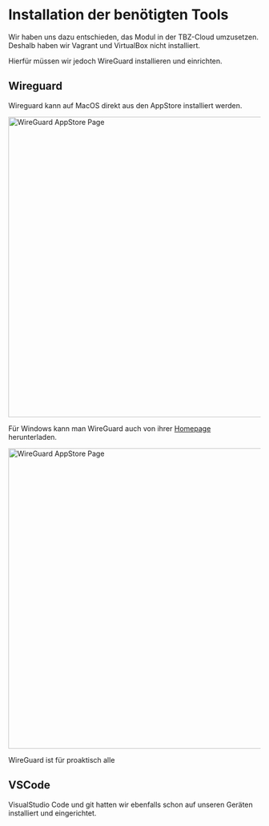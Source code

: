# Installation der benötigten Tools

Wir haben uns dazu entschieden, das Modul in der TBZ-Cloud umzusetzen. Deshalb haben wir Vagrant und VirtualBox nicht installiert.

Hierfür müssen wir jedoch WireGuard installieren und einrichten.

## Wireguard

Wireguard kann auf MacOS direkt aus den AppStore installiert werden.

<img src="https://github.com/SayHeyD/M300-LB2/blob/master/images/Bildschirmfoto%202020-08-19%20um%2010.13.22.png" alt="WireGuard AppStore Page" width="600px">

Für Windows kann man WireGuard auch von ihrer [Homepage](https://www.wireguard.com/) herunterladen.
 
<img src="https://github.com/SayHeyD/M300-LB2/blob/master/images/Bildschirmfoto%202020-08-19%20um%2010.51.48.png" alt="WireGuard AppStore Page" width="600px">

WireGuard ist für proaktisch alle 

## VSCode

VisualStudio Code und git hatten wir ebenfalls schon auf unseren Geräten installiert und eingerichtet.